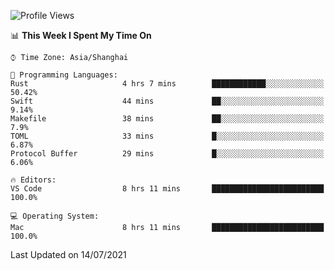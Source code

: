 <!--START_SECTION:waka-->
![Profile Views](http://img.shields.io/badge/Profile%20Views-2-blue)

📊 **This Week I Spent My Time On** 

```text
⌚︎ Time Zone: Asia/Shanghai

💬 Programming Languages: 
Rust                     4 hrs 7 mins        ████████████░░░░░░░░░░░░░   50.42% 
Swift                    44 mins             ██░░░░░░░░░░░░░░░░░░░░░░░   9.14% 
Makefile                 38 mins             ██░░░░░░░░░░░░░░░░░░░░░░░   7.9% 
TOML                     33 mins             █░░░░░░░░░░░░░░░░░░░░░░░░   6.87% 
Protocol Buffer          29 mins             █░░░░░░░░░░░░░░░░░░░░░░░░   6.06%

🔥 Editors: 
VS Code                  8 hrs 11 mins       █████████████████████████   100.0%

💻 Operating System: 
Mac                      8 hrs 11 mins       █████████████████████████   100.0%

```


 Last Updated on 14/07/2021
<!--END_SECTION:waka-->
